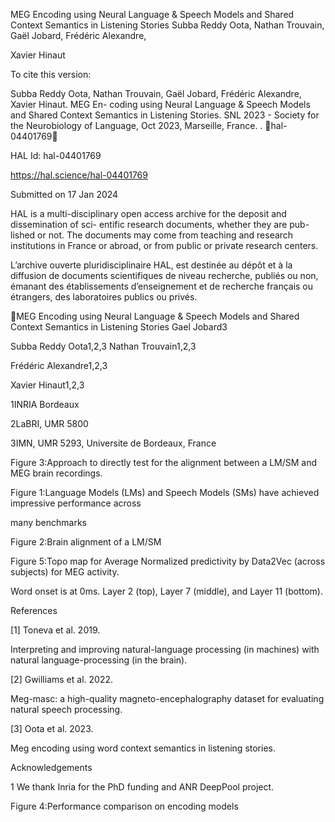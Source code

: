 MEG Encoding using Neural Language & Speech Models
and Shared Context Semantics in Listening Stories
Subba Reddy Oota, Nathan Trouvain, Gaël Jobard, Frédéric Alexandre,

Xavier Hinaut

To cite this version:

Subba Reddy Oota, Nathan Trouvain, Gaël Jobard, Frédéric Alexandre, Xavier Hinaut. MEG En-
coding using Neural Language & Speech Models and Shared Context Semantics in Listening Stories.
SNL 2023 - Society for the Neurobiology of Language, Oct 2023, Marseille, France. . ￿hal-04401769￿

HAL Id: hal-04401769

https://hal.science/hal-04401769

Submitted on 17 Jan 2024

HAL is a multi-disciplinary open access
archive for the deposit and dissemination of sci-
entific research documents, whether they are pub-
lished or not. The documents may come from
teaching and research institutions in France or
abroad, or from public or private research centers.

L’archive ouverte pluridisciplinaire HAL, est
destinée au dépôt et à la diffusion de documents
scientifiques de niveau recherche, publiés ou non,
émanant des établissements d’enseignement et de
recherche français ou étrangers, des laboratoires
publics ou privés.

MEG Encoding using Neural Language & Speech Models and
Shared Context Semantics in Listening Stories
Gael Jobard3

Subba Reddy Oota1,2,3 Nathan Trouvain1,2,3

Frédéric Alexandre1,2,3

Xavier Hinaut1,2,3

1INRIA Bordeaux

2LaBRI, UMR 5800

3IMN, UMR 5293, Universite de Bordeaux, France

Figure 3:Approach to directly test for the alignment between a LM/SM and MEG brain recordings.

Figure 1:Language Models (LMs) and Speech Models (SMs) have achieved impressive performance across

many benchmarks

Figure 2:Brain alignment of a LM/SM

Figure 5:Topo map for Average Normalized predictivity by Data2Vec (across subjects) for MEG activity.

Word onset is at 0ms. Layer 2 (top), Layer 7 (middle), and Layer 11 (bottom).

References

[1] Toneva et al. 2019.

Interpreting and improving natural-language processing (in machines)
with natural language-processing (in the brain).

[2] Gwilliams et al. 2022.

Meg-masc: a high-quality magneto-encephalography dataset for
evaluating natural speech processing.

[3] Oota et al. 2023.

Meg encoding using word context semantics in listening stories.

Acknowledgements

1 We thank Inria for the PhD funding and ANR DeepPool project.

Figure 4:Performance comparison on encoding models

